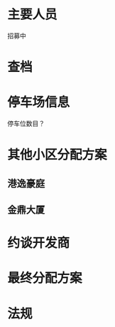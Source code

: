 
# 主要人员

招募中

# 查档

# 停车场信息

停车位数目？

# 其他小区分配方案

## 港逸豪庭

## 金鼎大厦



# 约谈开发商


# 最终分配方案




# 法规




